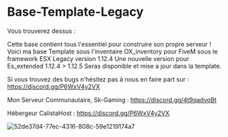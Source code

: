 # Base-Template-Legacy

Vous trouverez dessus :

Cette base contient tous l'essentiel pour construire son propre serveur !
Voici ma base Template sous l'inventaire OX_inventory pour FiveM sous le framework ESX Legacy version 1.12.4
Une nouvelle version pour Es_extended 1.12.4 > 1.12.5 Seras disponible et mise a jour dans la template.

Si vous trouvez des bugs n'hésitez pas à nous en faire part sur : https://discord.gg/P6WxV4y2VX

Mon Serveur Communautaire, Sk-Gaming : https://discord.gg/4t9qadvqBt




Hébergeur CalistaHost : https://discord.gg/P6WxV4y2VX


![52de37d4-77ec-4316-808c-59e1219174a7](https://github.com/user-attachments/assets/d031d44b-e5fb-42e1-8c82-217849b35b9a)
